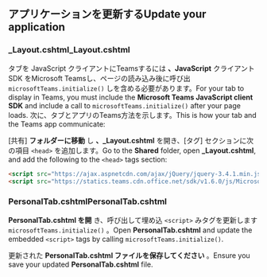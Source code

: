 ## <a name="update-your-application"></a><span data-ttu-id="19e5a-101">アプリケーションを更新する</span><span class="sxs-lookup"><span data-stu-id="19e5a-101">Update your application</span></span>

### <a name="_layoutcshtml"></a><span data-ttu-id="19e5a-102">_Layout.cshtml</span><span class="sxs-lookup"><span data-stu-id="19e5a-102">_Layout.cshtml</span></span>

<span data-ttu-id="19e5a-103">タブを JavaScript クライアントにTeamsするには **、JavaScript** クライアント SDK をMicrosoft Teamsし、ページの読み込み後に呼び出 `microsoftTeams.initialize()` しを含める必要があります。</span><span class="sxs-lookup"><span data-stu-id="19e5a-103">For your tab to display in Teams, you must include the **Microsoft Teams JavaScript client SDK** and include a call to `microsoftTeams.initialize()` after your page loads.</span></span> <span data-ttu-id="19e5a-104">次に、タブとアプリのTeams方法を示します。</span><span class="sxs-lookup"><span data-stu-id="19e5a-104">This is how your tab and the Teams app communicate:</span></span>

<span data-ttu-id="19e5a-105">[共有] **フォルダーに移動** し **、_Layout.cshtml** を開き、[タグ] セクションに次の項目 `<head>` を追加します。</span><span class="sxs-lookup"><span data-stu-id="19e5a-105">Go to the **Shared** folder, open **_Layout.cshtml**, and add the following to the `<head>` tags section:</span></span>

```html
<script src="https://ajax.aspnetcdn.com/ajax/jQuery/jquery-3.4.1.min.js"></script>
<script src="https://statics.teams.cdn.office.net/sdk/v1.6.0/js/MicrosoftTeams.min.js"></script>
```

### <a name="personaltabcshtml"></a><span data-ttu-id="19e5a-106">PersonalTab.cshtml</span><span class="sxs-lookup"><span data-stu-id="19e5a-106">PersonalTab.cshtml</span></span>

<span data-ttu-id="19e5a-107">**PersonalTab.cshtml を開** き、呼び出して埋め込 `<script>` みタグを更新します `microsoftTeams.initialize()` 。</span><span class="sxs-lookup"><span data-stu-id="19e5a-107">Open **PersonalTab.cshtml** and update the embedded `<script>` tags by calling `microsoftTeams.initialize()`.</span></span>

<span data-ttu-id="19e5a-108">更新された **PersonalTab.cshtml ファイルを保存してください** 。</span><span class="sxs-lookup"><span data-stu-id="19e5a-108">Ensure you save your updated **PersonalTab.cshtml** file.</span></span>